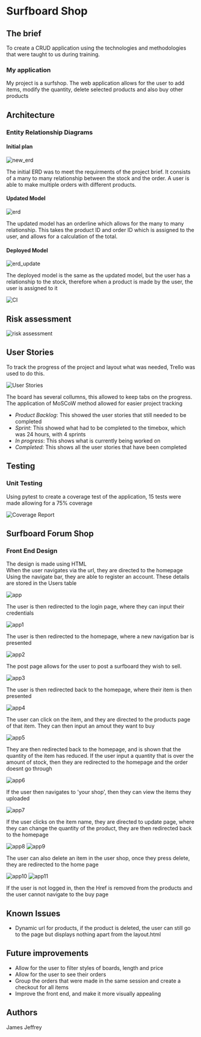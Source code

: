 # Surfboard Shop

<h2> The brief </h2>
<p1>To create a CRUD application using the technologies and methodologies that were taught to us during training.</p1>
<br>
<h3>My application</h3>
<p1>My project is a surfshop. The web application allows for the user to add items, modify the quantity, delete selected products and also buy other products</p1>
<br>
<h2>Architecture</h2>
<h3>Entity Relationship Diagrams</h3>
<h4>Initial plan</h4>

![new_erd](https://i.imgur.com/jKn9mtf.png)

<p1> The initial ERD was to meet the requirments of the project brief. It consists of a many to many relationship between the stock and the order. A user is able to make multiple orders with different products.</p1>

<h4>Updated Model</h4>
  
  ![erd](https://i.imgur.com/M808vOi.png)
  
<p1>The updated model has an orderline which allows for the many to many relationship. This takes the product ID and order ID which is assigned to the user, and allows for a calculation of the total. </p1>

<h4>Deployed Model</h4>

  ![erd_update](https://i.imgur.com/ZAerkSj.png)

<p1>The deployed model is the same as the updated model, but the user has a relationship to the stock, therefore when a product is made by the user, the user is assigned to it</p1>

![CI](https://i.imgur.com/XFJBrdJ.png)

<h2>Risk assessment</h2>

![risk assessment](https://i.imgur.com/YWCctuD.png)

<h2>User Stories</h2>

<p1>To track the progress of the project and layout what was needed, Trello was used to do this.</p1>

![User Stories](https://i.imgur.com/xOR6AyI.png)

<p1>The board has several collumns, this allowed to keep tabs on the progress. The application of MoSCoW method allowed for easier project tracking</p1>
<ul>
  <li><i>Product Backlog</i>: This showed the user stories that still needed to be completed</li>
  <li><i>Sprint</i>: This showed what had to be completed to the timebox, which was 24 hours, with 4 sprints</li>
  <li><i>In progress</i>: This shows what is currently being worked on</li>
  <li><i>Completed</i>: This shows all the user stories that have been completed </li>
</ul>

<h2>Testing</h2>

<h3>Unit Testing</h3>

<p1>Using pytest to create a coverage test of the application, 15 tests were made allowing for a 75% coverage</p1>

![Coverage Report](https://i.imgur.com/rn76lG0.png)

<h2>Surfboard Forum Shop</h2>
<h3>Front End Design</h3>
<p1>The design is made using HTML</p1><br>
<p1>When the user navigates via the url, they are directed to the homepage</p1><br>
<p1>Using the navigate bar, they are able to register an account. These details are stored in the Users table</p1>

![app](https://i.imgur.com/6kPfQzX.png)

<p1>The user is then redirected to the login page, where they can input their credentials</p1>

![app1](https://i.imgur.com/zuyNo0E.png)

<p1>The user is then redirected to the homepage, where a new navigation bar is presented</p1>

![app2](https://i.imgur.com/5jFqD3n.png)

<p1>The post page allows for the user to post a surfboard they wish to sell.</p1>

![app3](https://i.imgur.com/Mj7ybjN.png)

<p1>The user is then redirected back to the homepage, where their item is then presented</p1>

![app4](https://i.imgur.com/rpAaU13.png)

<p1>The user can click on the item, and they are directed to the products page of that item. They can then input an amout they want to buy</p1>

![app5](https://i.imgur.com/2FeUjLY.png)

<p1>They are then redirected back to the homepage, and is shown that the quantity of the item has reduced. If the user input a quantity that is over the amount of stock, then they are redirected to the homepage and the order doesnt go through</p1>

![app6](https://i.imgur.com/5xNn01V.png)

<p1>If the user then navigates to 'your shop', then they can view the items they uploaded</p1>

![app7](https://i.imgur.com/g2PWGBD.png)


<p1>If the user clicks on the item name, they are directed to update page, where they can change the quantity of the product, they are then redirected back to the homepage</p1>

![app8](https://i.imgur.com/MlrfC7n.png)
![app9](https://i.imgur.com/n8zVbxH.png)


<p1>The user can also delete an item in the user shop, once they press delete, they are redirected to the home page</p1>

![app10](https://i.imgur.com/ZUlED00.png)
![app11](https://i.imgur.com/wQ7m4r2.png)

<p1>If the user is not logged in, then the Href is removed from the products and the user cannot navigate to the buy page</p1>

<h2>Known Issues</h2>
<ul>
  <li>Dynamic url for products, if the product is deleted, the user can still go to the page but displays nothing apart from the layout.html</li>
</ul>

<h2>Future improvements</h2>
<ul>
  <li>Allow for the user to filter styles of boards, length and price</li>
  <li>Allow for the user to see their orders</li>
  <li>Group the orders that were made in the same session and create a checkout for all items</li>
  <li>Improve the front end, and make it more visually appealing</li>
</ul>

<h2>Authors</h2>
<p1>James Jeffrey</p1>
